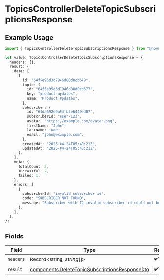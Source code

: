 # TopicsControllerDeleteTopicSubscriptionsResponse

## Example Usage

```typescript
import { TopicsControllerDeleteTopicSubscriptionsResponse } from "@novu/api/models/operations";

let value: TopicsControllerDeleteTopicSubscriptionsResponse = {
  headers: {},
  result: {
    data: [
      {
        id: "64f5e95d3d7946d80d0cb679",
        topic: {
          id: "64f5e95d3d7946d80d0cb677",
          key: "product-updates",
          name: "Product Updates",
        },
        subscriber: {
          id: "64da692e9a94fb2e6449ad07",
          subscriberId: "user-123",
          avatar: "https://example.com/avatar.png",
          firstName: "John",
          lastName: "Doe",
          email: "john@example.com",
        },
        createdAt: "2025-04-24T05:40:21Z",
        updatedAt: "2025-04-24T05:40:21Z",
      },
    ],
    meta: {
      totalCount: 3,
      successful: 2,
      failed: 1,
    },
    errors: [
      {
        subscriberId: "invalid-subscriber-id",
        code: "SUBSCRIBER_NOT_FOUND",
        message: "Subscriber with ID invalid-subscriber-id could not be found",
      },
    ],
  },
};
```

## Fields

| Field                                                                                                            | Type                                                                                                             | Required                                                                                                         | Description                                                                                                      |
| ---------------------------------------------------------------------------------------------------------------- | ---------------------------------------------------------------------------------------------------------------- | ---------------------------------------------------------------------------------------------------------------- | ---------------------------------------------------------------------------------------------------------------- |
| `headers`                                                                                                        | Record<string, *string*[]>                                                                                       | :heavy_check_mark:                                                                                               | N/A                                                                                                              |
| `result`                                                                                                         | [components.DeleteTopicSubscriptionsResponseDto](../../models/components/deletetopicsubscriptionsresponsedto.md) | :heavy_check_mark:                                                                                               | N/A                                                                                                              |